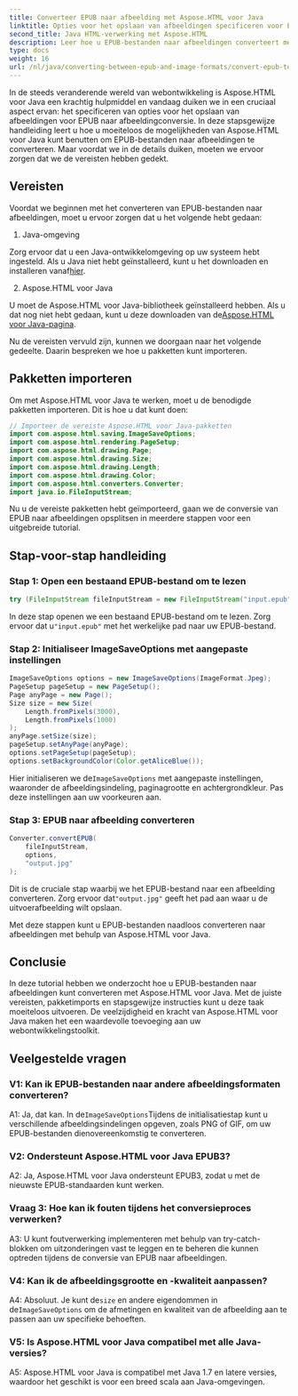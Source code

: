 ```yaml
---
title: Converteer EPUB naar afbeelding met Aspose.HTML voor Java
linktitle: Opties voor het opslaan van afbeeldingen specificeren voor EPUB naar afbeeldingconversie
second_title: Java HTML-verwerking met Aspose.HTML
description: Leer hoe u EPUB-bestanden naar afbeeldingen converteert met Aspose.HTML voor Java. Deze stapsgewijze handleiding behandelt vereisten, pakketimporten en het conversieproces.
type: docs
weight: 16
url: /nl/java/converting-between-epub-and-image-formats/convert-epub-to-image-specify-image-save-options/
---
```

In de steeds veranderende wereld van webontwikkeling is Aspose.HTML voor Java een krachtig hulpmiddel en vandaag duiken we in een cruciaal aspect ervan: het specificeren van opties voor het opslaan van afbeeldingen voor EPUB naar afbeeldingconversie. In deze stapsgewijze handleiding leert u hoe u moeiteloos de mogelijkheden van Aspose.HTML voor Java kunt benutten om EPUB-bestanden naar afbeeldingen te converteren. Maar voordat we in de details duiken, moeten we ervoor zorgen dat we de vereisten hebben gedekt.

## Vereisten

Voordat we beginnen met het converteren van EPUB-bestanden naar afbeeldingen, moet u ervoor zorgen dat u het volgende hebt gedaan:

1. Java-omgeving

 Zorg ervoor dat u een Java-ontwikkelomgeving op uw systeem hebt ingesteld. Als u Java niet hebt geïnstalleerd, kunt u het downloaden en installeren vanaf[hier](https://www.java.com).

2. Aspose.HTML voor Java

 U moet de Aspose.HTML voor Java-bibliotheek geïnstalleerd hebben. Als u dat nog niet hebt gedaan, kunt u deze downloaden van de[Aspose.HTML voor Java-pagina](https://releases.aspose.com/html/java/).

Nu de vereisten vervuld zijn, kunnen we doorgaan naar het volgende gedeelte. Daarin bespreken we hoe u pakketten kunt importeren.

## Pakketten importeren

Om met Aspose.HTML voor Java te werken, moet u de benodigde pakketten importeren. Dit is hoe u dat kunt doen:

```java
// Importeer de vereiste Aspose.HTML voor Java-pakketten
import com.aspose.html.saving.ImageSaveOptions;
import com.aspose.html.rendering.PageSetup;
import com.aspose.html.drawing.Page;
import com.aspose.html.drawing.Size;
import com.aspose.html.drawing.Length;
import com.aspose.html.drawing.Color;
import com.aspose.html.converters.Converter;
import java.io.FileInputStream;
```

Nu u de vereiste pakketten hebt geïmporteerd, gaan we de conversie van EPUB naar afbeeldingen opsplitsen in meerdere stappen voor een uitgebreide tutorial.

## Stap-voor-stap handleiding

### Stap 1: Open een bestaand EPUB-bestand om te lezen

```java
try (FileInputStream fileInputStream = new FileInputStream("input.epub")) {
```

In deze stap openen we een bestaand EPUB-bestand om te lezen. Zorg ervoor dat u`"input.epub"` met het werkelijke pad naar uw EPUB-bestand.

### Stap 2: Initialiseer ImageSaveOptions met aangepaste instellingen

```java
ImageSaveOptions options = new ImageSaveOptions(ImageFormat.Jpeg);
PageSetup pageSetup = new PageSetup();
Page anyPage = new Page();
Size size = new Size(
    Length.fromPixels(3000),
    Length.fromPixels(1000)
);
anyPage.setSize(size);
pageSetup.setAnyPage(anyPage);
options.setPageSetup(pageSetup);
options.setBackgroundColor(Color.getAliceBlue());
```

 Hier initialiseren we de`ImageSaveOptions` met aangepaste instellingen, waaronder de afbeeldingsindeling, paginagrootte en achtergrondkleur. Pas deze instellingen aan uw voorkeuren aan.

### Stap 3: EPUB naar afbeelding converteren

```java
Converter.convertEPUB(
    fileInputStream,
    options,
    "output.jpg"
);
```

 Dit is de cruciale stap waarbij we het EPUB-bestand naar een afbeelding converteren. Zorg ervoor dat`"output.jpg"` geeft het pad aan waar u de uitvoerafbeelding wilt opslaan.

Met deze stappen kunt u EPUB-bestanden naadloos converteren naar afbeeldingen met behulp van Aspose.HTML voor Java.

## Conclusie

In deze tutorial hebben we onderzocht hoe u EPUB-bestanden naar afbeeldingen kunt converteren met Aspose.HTML voor Java. Met de juiste vereisten, pakketimports en stapsgewijze instructies kunt u deze taak moeiteloos uitvoeren. De veelzijdigheid en kracht van Aspose.HTML voor Java maken het een waardevolle toevoeging aan uw webontwikkelingstoolkit.

## Veelgestelde vragen

### V1: Kan ik EPUB-bestanden naar andere afbeeldingsformaten converteren?

 A1: Ja, dat kan. In de`ImageSaveOptions`Tijdens de initialisatiestap kunt u verschillende afbeeldingsindelingen opgeven, zoals PNG of GIF, om uw EPUB-bestanden dienovereenkomstig te converteren.

### V2: Ondersteunt Aspose.HTML voor Java EPUB3?

A2: Ja, Aspose.HTML voor Java ondersteunt EPUB3, zodat u met de nieuwste EPUB-standaarden kunt werken.

### Vraag 3: Hoe kan ik fouten tijdens het conversieproces verwerken?

A3: U kunt foutverwerking implementeren met behulp van try-catch-blokken om uitzonderingen vast te leggen en te beheren die kunnen optreden tijdens de conversie van EPUB naar afbeeldingen.

### V4: Kan ik de afbeeldingsgrootte en -kwaliteit aanpassen?

 A4: Absoluut. Je kunt de`size` en andere eigendommen in de`ImageSaveOptions` om de afmetingen en kwaliteit van de afbeelding aan te passen aan uw specifieke behoeften.

### V5: Is Aspose.HTML voor Java compatibel met alle Java-versies?

A5: Aspose.HTML voor Java is compatibel met Java 1.7 en latere versies, waardoor het geschikt is voor een breed scala aan Java-omgevingen.